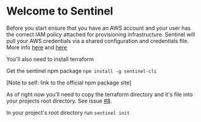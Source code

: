 # Welcome to Sentinel 
Before you start ensure that you have an AWS account and your user has the correct IAM policy 
attached for provisioning infrastructure. Sentinel will pull your AWS credentials via a shared configuration
and credentials file. 
More info [here](https://registry.terraform.io/providers/hashicorp/aws/latest/docs#shared-configuration-and-credentials-files) and [here](https://docs.aws.amazon.com/cli/latest/userguide/cli-configure-quickstart.html)


You'll also need to install terraform

Get the sentinel npm package `npm install -g sentinel-cli`

[Note to self: link to the official npm package site] 

As of right now you'll need to copy the terraform directory and it's file into your projects root directory. See issue [#8](https://github.com/Sentinel-PaaS/Sentinel-CLI/issues/8).

In your project's root directory run `sentinel init` 